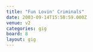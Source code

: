 ```yaml
---
title: "Fun Lovin' Criminals"
date: 2003-09-14T15:58:59.000Z
venue: v2
categories: gig
board: 8
layout: gig
---
```

